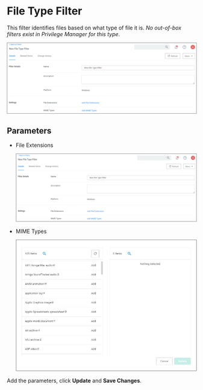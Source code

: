 [title]: # (File Type)
[tags]: # (filter types)
[priority]: # (2)
# File Type Filter

This filter identifies files based on what type of file it is. *No out-of-box filters exist in Privilege Manager for this type*.

![File Type Filter](images/file-type.png)

## Parameters

* File Extensions

  ![extensions](images/file-type.png "Adding file extensions to the filter")
* MIME Types

  ![mime types](images/mime.png "Adding MIME types to the filter")

Add the parameters, click __Update__ and __Save Changes__.

